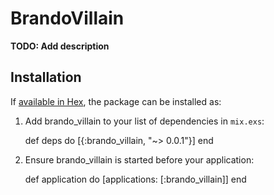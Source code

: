 # BrandoVillain

**TODO: Add description**

## Installation

If [available in Hex](https://hex.pm/docs/publish), the package can be installed as:

  1. Add brando_villain to your list of dependencies in `mix.exs`:

        def deps do
          [{:brando_villain, "~> 0.0.1"}]
        end

  2. Ensure brando_villain is started before your application:

        def application do
          [applications: [:brando_villain]]
        end

